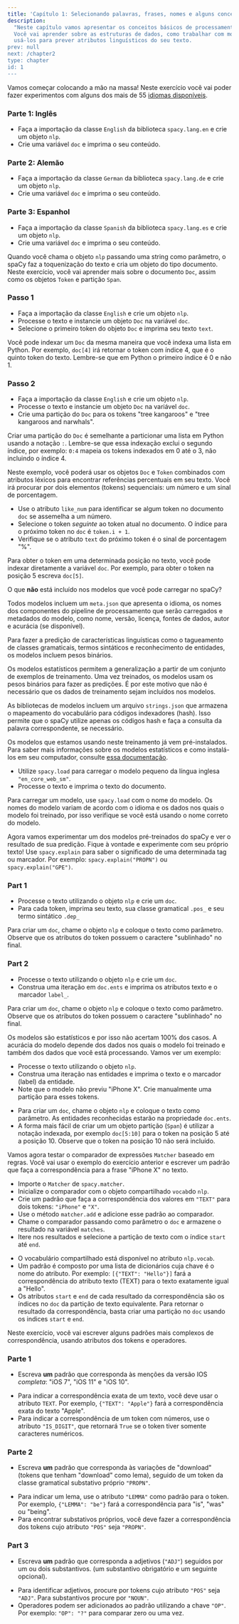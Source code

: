 ```yaml
---
title: 'Capítulo 1: Selecionando palavras, frases, nomes e alguns conceitos'
description:
  "Neste capítulo vamos apresentar os conceitos básicos de processamento de texto utilizando Spacy.
  Você vai aprender sobre as estruturas de dados, como trabalhar com modelos estatísticos e como 
  usá-los para prever atributos linguísticos do seu texto.
prev: null
next: /chapter2
type: chapter
id: 1
---
```


<exercise id="1" title="Introdução ao spaCy" type="slides,video">

<slides source="chapter1_01_introduction-to-spacy" start="0:165" end="3:01">
</slides>

</exercise>

<exercise id="2" title="Primeiros passos">

Vamos começar colocando a mão na massa! Neste exercício você vai poder fazer
experimentos com alguns dos mais de 55 [idiomas disponíveis](https://spacy.io/usage/models#languages).

### Parte 1: Inglês

- Faça a importação da classe `English` da biblioteca `spacy.lang.en` e crie um objeto `nlp`.
- Crie uma variável `doc` e imprima o seu conteúdo.

<codeblock id="01_02_01"></codeblock>

### Parte 2: Alemão

- Faça a importação da classe `German` da biblioteca `spacy.lang.de` e crie um objeto `nlp`.
- Crie uma variável `doc` e imprima o seu conteúdo.

<codeblock id="01_02_02"></codeblock>

### Parte 3: Espanhol

- Faça a importação da classe `Spanish` da biblioteca `spacy.lang.es` e crie um objeto `nlp`.
- Crie uma variável `doc` e imprima o seu conteúdo.

<codeblock id="01_02_03"></codeblock>

</exercise>

<exercise id="3" title="Documentos, partições e tokens">

Quando você chama o objeto `nlp` passando uma string como parâmetro, o spaCy 
faz a toquenização do texto e cria um objeto do tipo documento. Neste exercício, você 
vai aprender mais sobre o documento `Doc`, assim como os objetos `Token` e
partição `Span`.

### Passo 1

- Faça a importação da classe `English` e crie um objeto `nlp`.
- Processe o texto e instancie um objeto `Doc` na variável `doc`.
- Selecione o primeiro token do objeto `Doc` e imprima seu texto `text`.

<codeblock id="01_03_01">

Você pode indexar um `Doc` da mesma maneira que você indexa uma lista em Python. 
Por exemplo, `doc[4]` irá retornar o token com índice 4, que é o quinto token do texto.
Lembre-se que em Python o primeiro índice é 0 e não 1.

</codeblock>

### Passo 2

- Faça a importação da classe `English` e crie um objeto `nlp`.
- Processe o texto e instancie um objeto `Doc` na variável `doc`.
- Crie uma partição do `Doc` para os tokens "tree kangaroos" e 
"tree kangaroos and narwhals".

<codeblock id="01_03_02">

Criar uma partição do `Doc` é semelhante a particionar uma lista em Python usando
a notação `:`. Lembre-se que essa indexação exclui o segundo índice, por exemplo:
`0:4` mapeia os tokens indexados em 0 até o 3, não incluindo o índice 4.

</codeblock>

</exercise>

<exercise id="4" title="Atributos léxicos">

Neste exemplo, você poderá usar os objetos `Doc` e `Token` combinados com
atributos léxicos para encontrar referências percentuais em seu texto. Vocẽ irá procurar
por dois elementos (tokens) sequenciais: um número e um sinal de porcentagem.

- Use o atributo `like_num` para identificar se algum token no documento 
`doc` se assemelha a um número.
- Selecione o token _seguinte_ ao token atual no documento. O índice para o 
próximo token no `doc` é `token.i + 1`.
- Verifique se o atributo `text` do próximo token é o sinal de porcentagem "%".

<codeblock id="01_04">

Para obter o token em uma determinada posição no texto, você pode indexar diretamente 
a variável `doc`. Por exemplo, para obter o token na posição 5 escreva `doc[5]`.

</codeblock>

</exercise>

<exercise id="5" title="Modelos estatísticos" type="slides,video">

<slides source="chapter1_02_statistical-models" start="3:12" end="7:01">
</slides>

</exercise>

<exercise id="6" title="Biblioteca dos Modelos" type="choice">

O que **não** está incluído nos modelos que você pode carregar no spaCy?

<choice>
<opt text="Um arquivo com metadados do idioma, pipeline e licença.">

Todos modelos incluem um `meta.json` que apresenta o idioma, os nomes dos 
componentes do pipeline de processamento que serão carregados e metadados
do modelo, como nome, versão, licença, fontes de dados, autor e acurácia (se disponível).

</opt>
<opt text="Pesos binários para efetuar as predições estatísticas.">

Para fazer a predição de características linguísticas como o tagueamento de classes
gramaticais, termos sintáticos e reconhecimento de entidades, os modelos incluem
pesos binários.

</opt>
<opt correct="true" text="Os dados nos quais o modelo foi treinado.">

Os modelos estatísticos permitem a generalização a partir de um conjunto de
exemplos de treinamento. Uma vez treinados, os modelos usam os pesos binários
para fazer as predições. É por este motivo que não é necessário que os dados de 
treinamento sejam incluídos nos modelos.

</opt>
<opt text="O vocabulário do modelo e seus códigos indexadores (hashes).">

As bibliotecas de modelos incluem um arquivo `strings.json` que armazena o mapeamento
do vocabulário para códigos indexadores (hash). Isso permite que o spaCy utilize apenas os 
códigos hash e faça a consulta da palavra correspondente, se necessário.

</opt>
</choice>

</exercise>

<exercise id="7" title="Carregando os modelos">

Os modelos que estamos usando neste treinamento já vem pré-instalados. Para
saber mais informações sobre os modelos estatísticos e como instalá-los em seu
computador, consulte [essa documentação](https://spacy.io/usage/models).

- Utilize `spacy.load` para carregar o modelo pequeno da língua inglesa `"en_core_web_sm"`.
- Processe o texto e imprima o texto do documento.

<codeblock id="01_07">

Para carregar um modelo, use `spacy.load` com o nome do modelo. Os nomes do
modelo variam de acordo com o idioma e os dados nos quais o modelo foi treinado,
por isso verifique se você está usando o nome correto do modelo.

</codeblock>

</exercise>

<exercise id="8" title="Predizendo anotações linguísticas">

Agora vamos experimentar um dos modelos pré-treinados do spaCy e
ver o resultado de sua predição. Fique à vontade e experimente com seu 
próprio texto! Use `spacy.explain` para saber o significado de uma determinada 
tag ou marcador. Por exemplo: `spacy.explain("PROPN")` ou `spacy.explain("GPE")`.


### Part 1

- Processe o texto utilizando o objeto `nlp` e crie um `doc`.
- Para cada token, imprima seu texto, sua classe gramatical  `.pos_` e seu
 termo sintático `.dep_`

<codeblock id="01_08_01">

Para criar um `doc`, chame o objeto `nlp` e coloque o texto como parâmetro.
Observe que os atributos do token possuem o caractere "sublinhado" no final.

</codeblock>

### Part 2

- Processe o texto utilizando o objeto `nlp` e crie um `doc`.
- Construa uma iteração em `doc.ents` e imprima os atributos texto e o
marcador `label_`.

<codeblock id="01_08_02">

Para criar um `doc`, chame o objeto `nlp` e coloque o texto como parâmetro.
Observe que os atributos do token possuem o caractere "sublinhado" no final.

</codeblock>

</exercise>

<exercise id="9" title="Predizendo entidades em um contexto">

Os modelos são estatísticos e por isso não acertam 100% dos casos.  A acurácia 
do modelo depende dos dados nos quais o modelo foi treinado e também dos
dados que você está processando. Vamos ver um exemplo:

 - Processe o texto utilizando o objeto `nlp`.
 - Construa uma iteração nas entidades e imprima o texto e o marcador (label) da entidade.
 - Note que o modelo não previu "iPhone X". Crie manualmente uma partição
 para esses tokens.

<codeblock id="01_09">

 - Para criar um `doc`, chame o objeto `nlp` e coloque o texto como parâmetro.
 As entidades reconhecidas estarão na propriedade `doc.ents`.
 - A forma mais fácil de criar um um objeto partição  (`Span`) é utilizar a notação
 indexada, por exemplo `doc[5:10]` para o token na posição 5 até a posição 10.
 Observe que o token na posição 10 não será incluído.

</codeblock>

</exercise>

<exercise id="10" title="Correspondência de texto baseado em regras" type="slides,video">

<slides source="chapter1_03_rule-based-matching" start="7:118" end="10:55">
</slides>

</exercise>

<exercise id="11" title="Usando o comparador Matcher">

Vamos agora testar o comparador de expressões  `Matcher` baseado em
regras. Você vai usar o exemplo do exercício anterior e escrever um padrão
que faça a correspondência para a frase "iPhone X" no texto.

- Importe o `Matcher` de `spacy.matcher`.
- Inicialize o comparador com o objeto compartilhado `vocab`do `nlp`. 
- Crie um padrão que faça a correspondência dos valores em `"TEXT"` para dois tokens:
  `"iPhone"` e `"X"`.
- Use o método `matcher.add` e adicione esse padrão ao comparador.
- Chame o comparador passando como parâmetro o `doc` e armazene o resultado
  na variável `matches`.
- Itere nos resultados e selecione a partição de texto com o índice `start` até
`end`.


<codeblock id="01_11">

- O vocabulário compartilhado está disponível no atributo `nlp.vocab`.
- Um padrão é composto por uma lista de dicionários cuja chave é o nome do 
  atributo. Por exemplo:  `[{"TEXT": "Hello"}]` fará a correspondência do atributo
  texto (TEXT) para o texto exatamente igual a "Hello".
- Os atributos `start` e `end` de cada resultado da correspondência são os 
  índices no `doc` da partição de texto equivalente. Para retornar o resultado da
  correspondência, basta criar uma partição no `doc` usando os indices `start` e `end`.

</codeblock>

</exercise>

<exercise id="12" title="Escrevendo padrões de correspondência">

Neste exercício, você vai escrever alguns padrões mais complexos de
correspondência, usando atributos dos tokens e operadores.

### Parte 1

- Escreva **um** padrão que corresponda às menções da versão IOS  _completa_: 
  "iOS 7", "iOS 11" e "iOS 10".

<codeblock id="01_12_01">

- Para indicar a correspondência exata de um texto, você deve usar o atributo
`TEXT`. Por exemplo,  `{"TEXT": "Apple"}` fará a correspondência exata do
texto "Apple". 
- Para indicar a correspondência de um token com números, use o atributo
`"IS_DIGIT"`, que retornará `True` se o token tiver somente caracteres numéricos.

</codeblock>

### Parte 2

- Escreva **um** padrão que corresponda às variações de "download" (tokens
que tenham "download" como lema), seguido de um token da classe gramatical
substativo próprio `"PROPN"`.
   
<codeblock id="01_12_02">

- Para indicar um lema, use o atributo `"LEMMA"` como padrão para o token.
  Por exemplo, `{"LEMMA": "be"}` fará a correspondência para "is", "was" ou "being".
- Para encontrar substativos próprios, você deve fazer a correspondência dos
  tokens cujo atributo `"POS"` seja `"PROPN"`.

</codeblock>

### Part 3

- Escreva **um** padrão que corresponda a adjetivos (`"ADJ"`) seguidos por um
  ou dois substantivos. (um substantivo obrigatório e um seguinte opcional).

<codeblock id="01_12_03">

- Para identificar adjetivos, procure por tokens cujo atributo `"POS"` seja `"ADJ"`.
  Para substantivos procure por `"NOUN"`.
- Operadores podem ser adicionados ao padrão utilizando a chave `"OP"`.
  Por exemplo: `"OP": "?"` para comparar zero ou uma vez.

</codeblock>

</exercise>
